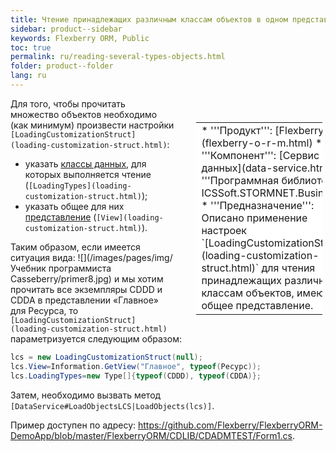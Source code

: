 ```yaml
---
title: Чтение принадлежащих различным классам объектов в одном представлении
sidebar: product--sidebar
keywords: Flexberry ORM, Public
toc: true
permalink: ru/reading-several-types-objects.html
folder: product--folder
lang: ru
---
```


<div style="margin:5px; padding-left:28px; float:right; width:40%; outline:1px solid white;">
<br>
<table border="0" width="100%" bgcolor="#6495ED">
<tbody><tr><td bgcolor="#FFFFFF">
* '''Продукт''': [Flexberry ORM](flexberry-o-r-m.html)
* '''Компонент''': [Сервис данных](data-service.html)
* '''Программная библиотека''': ICSSoft.STORMNET.Business.dll
* '''Предназначение''': Описано применение настроек `[LoadingCustomizationStruct](loading-customization-struct.html)` для чтения принадлежащих различным классам объектов, имеющим общее представление.
</td>
</tr></tbody></table></a>
</div>

Для того, чтобы прочитать множество объектов необходимо (как минимум) произвести настройки `[LoadingCustomizationStruct](loading-customization-struct.html)`:
* указать [классы данных](dataobject.html), для которых выполняется чтение (`[LoadingTypes](loading-customization-struct.html)`);
* указать общее для них [представление](view-definition.html) (`[View](loading-customization-struct.html)`).

Таким образом, если имеется ситуация вида:
![](/images/pages/img/Учебник программиста Casseberry/primer8.jpg)
и мы хотим прочитать все экземпляры CDDD и CDDA в представлении «Главное» для Ресурса, то `[LoadingCustomizationStruct](loading-customization-struct.html)` параметризуется следующим образом:
```cs
lcs = new LoadingCustomizationStruct(null);			
lcs.View=Information.GetView("Главное", typeof(Ресурс));
lcs.LoadingTypes=new Type[]{typeof(CDDD), typeof(CDDA)};
```
Затем, необходимо вызвать метод `[DataService#LoadObjectsLCS|LoadObjects(lcs)]`.

Пример доступен по адресу: <https://github.com/Flexberry/FlexberryORM-DemoApp/blob/master/FlexberryORM/CDLIB/CDADMTEST/Form1.cs>.
